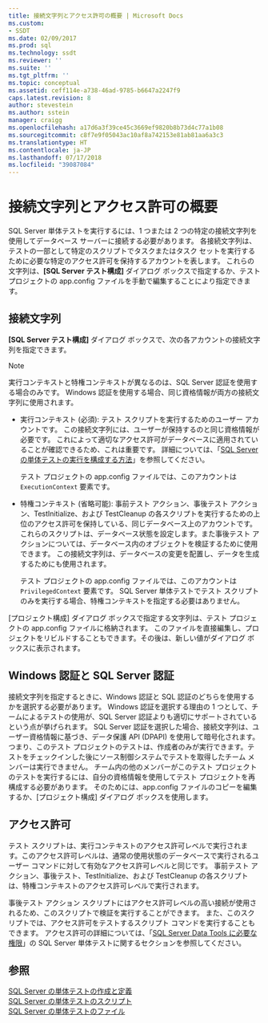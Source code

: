```yaml
---
title: 接続文字列とアクセス許可の概要 | Microsoft Docs
ms.custom:
- SSDT
ms.date: 02/09/2017
ms.prod: sql
ms.technology: ssdt
ms.reviewer: ''
ms.suite: ''
ms.tgt_pltfrm: ''
ms.topic: conceptual
ms.assetid: ceff114e-a738-46ad-9785-b6647a2247f9
caps.latest.revision: 8
author: stevestein
ms.author: sstein
manager: craigg
ms.openlocfilehash: a17d6a3f39ce45c3669ef9820b8b73d4c77a1b08
ms.sourcegitcommit: c8f7e9f05043ac10af8a742153e81ab81aa6a3c3
ms.translationtype: HT
ms.contentlocale: ja-JP
ms.lasthandoff: 07/17/2018
ms.locfileid: "39087084"
---
```

# <a name="overview-of-connection-strings-and-permissions"></a>接続文字列とアクセス許可の概要
SQL Server 単体テストを実行するには、1 つまたは 2 つの特定の接続文字列を使用してデータベース サーバーに接続する必要があります。 各接続文字列は、テストの一部として特定のスクリプトでタスクまたはタスク セットを実行するために必要な特定のアクセス許可を保持するアカウントを表します。 これらの文字列は、**[SQL Server テスト構成]** ダイアログ ボックスで指定するか、テスト プロジェクトの app.config ファイルを手動で編集することにより指定できます。  
  
## <a name="connection-strings"></a>接続文字列  
**[SQL Server テスト構成]** ダイアログ ボックスで、次の各アカウントの接続文字列を指定できます。  
  
> [!NOTE]  
> 実行コンテキストと特権コンテキストが異なるのは、SQL Server 認証を使用する場合のみです。 Windows 認証を使用する場合、同じ資格情報が両方の接続文字列に使用されます。  
  
-   実行コンテキスト (必須): テスト スクリプトを実行するためのユーザー アカウントです。 この接続文字列には、ユーザーが保持するのと同じ資格情報が必要です。 これによって適切なアクセス許可がデータベースに適用されていることが確認できるため、これは重要です。 詳細については、「[SQL Server の単体テストの実行を構成する方法](../ssdt/how-to-configure-sql-server-unit-test-execution.md)」を参照してください。  
  
    テスト プロジェクトの app.config ファイルでは、このアカウントは `ExecutionContext` 要素です。  
  
-   特権コンテキスト (省略可能): 事前テスト アクション、事後テスト アクション、TestInitialize、および TestCleanup の各スクリプトを実行するための上位のアクセス許可を保持している、同じデータベース上のアカウントです。 これらのスクリプトは、データベース状態を設定します。また事後テスト アクションについては、データベース内のオブジェクトを検証するために使用できます。 この接続文字列は、データベースの変更を配置し、データを生成するためにも使用されます。  
  
    テスト プロジェクトの app.config ファイルでは、このアカウントは `PrivilegedContext` 要素です。 SQL Server 単体テストでテスト スクリプトのみを実行する場合、特権コンテキストを指定する必要はありません。  
  
[プロジェクト構成] ダイアログ ボックスで指定する文字列は、テスト プロジェクトの app.config ファイルに格納されます。 このファイルを直接編集し、プロジェクトをリビルドすることもできます。その後は、新しい値がダイアログ ボックスに表示されます。  
  
## <a name="windows-authentication-versus-sql-server-authentication"></a>Windows 認証と SQL Server 認証  
接続文字列を指定するときに、Windows 認証と SQL 認証のどちらを使用するかを選択する必要があります。 Windows 認証を選択する理由の 1 つとして、チームによるテストの使用が、SQL Server 認証よりも適切にサポートされているという点が挙げられます。 SQL Server 認証を選択した場合、接続文字列は、ユーザー資格情報に基づき、データ保護 API (DPAPI) を使用して暗号化されます。 つまり、このテスト プロジェクトのテストは、作成者のみが実行できます。テストをチェックインした後にソース制御システムでテストを取得したチーム メンバーは実行できません。 チーム内の他のメンバーがこのテスト プロジェクトのテストを実行するには、自分の資格情報を使用してテスト プロジェクトを再構成する必要があります。 そのためには、app.config ファイルのコピーを編集するか、[プロジェクト構成] ダイアログ ボックスを使用します。  
  
## <a name="permissions"></a>アクセス許可  
テスト スクリプトは、実行コンテキストのアクセス許可レベルで実行されます。このアクセス許可レベルは、通常の使用状態のデータベースで実行されるユーザー コマンドに対して有効なアクセス許可レベルと同じです。 事前テスト アクション、事後テスト、TestInitialize、および TestCleanup の各スクリプトは、特権コンテキストのアクセス許可レベルで実行されます。  
  
事後テスト アクション スクリプトにはアクセス許可レベルの高い接続が使用されるため、このスクリプトで検証を実行することができます。 また、このスクリプトでは、アクセス許可をテストするスクリプト コマンドを実行することもできます。 アクセス許可の詳細については、「[SQL Server Data Tools に必要な権限](../ssdt/required-permissions-for-sql-server-data-tools.md)」の SQL Server 単体テストに関するセクションを参照してください。  
  
## <a name="see-also"></a>参照  
[SQL Server の単体テストの作成と定義](../ssdt/creating-and-defining-sql-server-unit-tests.md)  
[SQL Server の単体テストのスクリプト](../ssdt/scripts-in-sql-server-unit-tests.md)  
[SQL Server の単体テストのファイル](../ssdt/sql-server-unit-test-files.md)  
  
